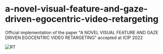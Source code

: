 # a-novel-visual-feature-and-gaze-driven-egocentric-video-retargeting
Official implementation of the paper "A NOVEL VISUAL FEATURE AND GAZE DRIVEN EGOCENTRIC VIDEO RETARGETING" accepted at ICIP 2022

![RT](https://user-images.githubusercontent.com/68210639/184404868-4d05e7e8-0917-436b-be1a-bfc7c2440d3b.gif)
